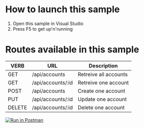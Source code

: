 # How to launch this sample
1. Open this sample in Visual Studio
2. Press F5 to get up'n'running

# Routes available in this sample

| VERB   | URL                       | Description                     |
|--------|---------------------------|---------------------------------|
| GET    | /api/accounts             | Retreive all accounts           |
| GET    | /api/accounts/:id         | Retreive one account            |
| POST   | /api/accounts             | Create one account              |
| PUT    | /api/accounts/:id         | Update one account              |
| DELETE | /api/accounts/:id         | Delete one account              |

[![Run in Postman](https://run.pstmn.io/button.svg)](https://app.getpostman.com/run-collection/ad7995b60395208df00a)